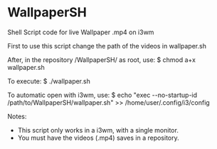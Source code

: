 # WallpaperSH
Shell Script code for live Wallpaper .mp4 on i3wm

First to use this script change the path of the videos in wallpaper.sh

After, in the repository /WallpaperSH/ as root, use:
$ chmod a+x wallpaper.sh

To execute:
$ ./wallpaper.sh

To automatic open with i3wm, use:
$ echo "exec --no-startup-id /path/to/WallpaperSH/wallpaper.sh" >> /home/user/.config/i3/config

Notes:
- This script only works in a i3wm, with a single monitor.
- You must have the videos (.mp4) saves in a repository.

